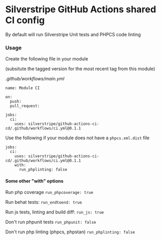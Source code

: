 # Silverstripe GitHub Actions shared CI config

By default will run Silverstripe Unit tests and PHPCS code linting

### Usage

Create the following file in your module

(subsitute the tagged version for the most recent tag from this module)

*.github/workflows/main.yml*
```
name: Module CI

on:
  push:
  pull_request:

jobs:
  ci:
    uses: silverstripe/github-actions-ci-cd/.github/workflows/ci.yml@0.1.1
```

Use the following if your module does not have a `phpcs.xml.dist` file

```
jobs:
  ci:
    uses: silverstripe/github-actions-ci-cd/.github/workflows/ci.yml@0.1.1
    with:
      run_phplinting: false
```

#### Some other "with" options

Run php coverage
`run_phpcoverage: true`

Run behat tests:
`run_endtoend: true`

Run js tests, linting and build diff:
`run_js: true`

Don't run phpunit tests
`run_phpunit: false`

Don't run php linting (phpcs, phpstan)
`run_phplinting: false`